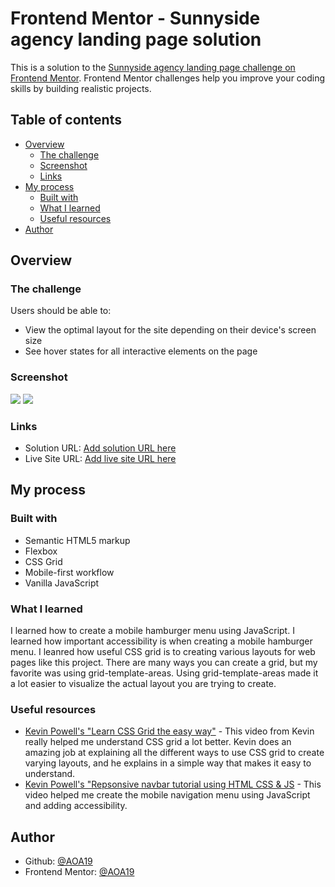 # Frontend Mentor - Sunnyside agency landing page solution

This is a solution to the [Sunnyside agency landing page challenge on Frontend Mentor](https://www.frontendmentor.io/challenges/sunnyside-agency-landing-page-7yVs3B6ef). Frontend Mentor challenges help you improve your coding skills by building realistic projects.

## Table of contents

- [Overview](#overview)
  - [The challenge](#the-challenge)
  - [Screenshot](#screenshot)
  - [Links](#links)
- [My process](#my-process)
  - [Built with](#built-with)
  - [What I learned](#what-i-learned)
  - [Useful resources](#useful-resources)
- [Author](#author)

## Overview

### The challenge

Users should be able to:

- View the optimal layout for the site depending on their device's screen size
- See hover states for all interactive elements on the page

### Screenshot

![](Screenshot/Sunnyside-Desktop-Screenshot.png)
![](Screenshot/Sunnyside-Mobile-Screenshot.png)

### Links

- Solution URL: [Add solution URL here](https://github.com/AOA19/SunnysideAgencyLandingPage.git)
- Live Site URL: [Add live site URL here](https://aoa19.github.io/SunnysideAgencyLandingPage/)

## My process

### Built with

- Semantic HTML5 markup
- Flexbox
- CSS Grid
- Mobile-first workflow
- Vanilla JavaScript

### What I learned

I learned how to create a mobile hamburger menu using JavaScript. I learned how important accessibility is when creating a mobile hamburger menu. I leanred how useful CSS grid is to creating various layouts for web pages like this project. There are many ways you can create a grid, but my favorite was using grid-template-areas. Using grid-template-areas made it a lot easier to visualize the actual layout you are trying to create.

### Useful resources

- [Kevin Powell's "Learn CSS Grid the easy way"](https://www.youtube.com/watch?v=rg7Fvvl3taU) - This video from Kevin really helped me understand CSS grid a lot better. Kevin does an amazing job at explaining all the different ways to use CSS grid to create varying layouts, and he explains in a simple way that makes it easy to understand.
- [Kevin Powell's "Repsonsive navbar tutorial using HTML CSS & JS](https://www.youtube.com/watch?v=HbBMp6yUXO0&t=2327s) - This video helped me create the mobile navigation menu using JavaScript and adding accessibility.

## Author

- Github: [@AOA19](https://github.com/AOA19)
- Frontend Mentor: [@AOA19](https://www.frontendmentor.io/profile/AOA19)
